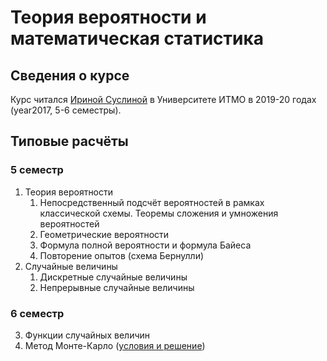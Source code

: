 # Теория вероятности и математическая статистика

## Сведения о курсе

Курс читался [Ириной Суслиной](https://scholar.google.ru/citations?user=gy2SK-wAAAAJ&hl=ru) в Университете ИТМО в 2019-20 годах (year2017, 5-6 семестры).

## Типовые расчёты

### 5 семестр

1. Теория вероятности
   1. Непосредственный подсчёт вероятностей в рамках классической схемы. Теоремы сложения и умножения вероятностей
   2. Геометрические вероятности
   3. Формула полной вероятности и формула Байеса
   4. Повторение опытов (схема Бернулли)
2. Случайные величины
   1. Дискретные случайные величины 
   2. Непрерывные случайные величины

### 6 семестр

3. Функции случайных величин
4. Метод Монте-Карло ([условия и решение](typo04))
